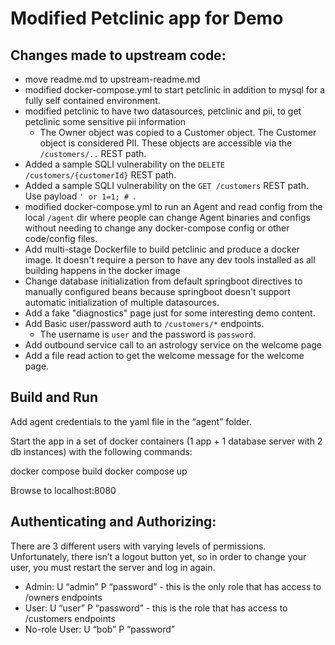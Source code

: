 
# Modified Petclinic app for Demo

## Changes made to upstream code:

- move readme.md to upstream-readme.md
- modified docker-compose.yml to start petclinic in addition to mysql for a fully self contained environment.
- modified petclinic to have two datasources, petclinic and pii, to get petclinic some sensitive pii information
    - The Owner object was copied to a Customer object.  The Customer object is considered PII.
    These objects are accessible via the `/customers/..` REST path.
- Added a sample SQLI vulnerability on the `DELETE /customers/{customerId}` REST path.
- Added a sample SQLI vulnerability on the `GET /customers` REST path. Use payload `' or 1=1; # `.
- modified docker-compose.yml to run an Agent and read config from the local `/agent` dir where people
can change Agent binaries and configs without needing to change any docker-compose config or other code/config
files.
- Add multi-stage Dockerfile to build petclinic and produce a docker image. It
doesn't require a person to have any dev tools installed as all building happens in the docker image
- Change database initialization from default springboot directives to manually configured beans because
springboot doesn't support automatic initialization of multiple datasources.
- Add a fake "diagnostics" page just for some interesting demo content.
- Add Basic user/password auth to `/customers/*` endpoints.
  - The username is `user` and the password is `password`.
- Add outbound service call to an astrology service on the welcome page
- Add a file read action to get the welcome message for the welcome page.

## Build and Run

Add agent credentials to the yaml file in the “agent” folder.

Start the app in a set of docker containers (1 app + 1 database server with 2 db instances) with the following commands:

docker compose build
docker compose up 

Browse to localhost:8080

## Authenticating and Authorizing:
There are 3 different users with varying levels of permissions. 
Unfortunately, there isn’t a logout button yet, so in order to change your user, you must restart the server and log in again.

- Admin: U “admin” P “password” - this is the only role that has access to /owners endpoints
- User: U “user” P “password” - this is the role that has access to /customers endpoints
- No-role User: U “bob” P “password”


